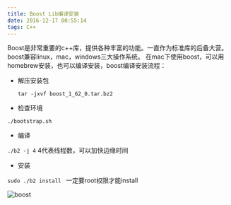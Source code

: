 ```yaml
---
title: Boost Lib编译安装
date: 2016-12-17 00:55:14
tags: C++
---
```

Boost是非常重要的c++库，提供各种丰富的功能。一直作为标准库的后备大营。
boost兼容linux，mac，windows三大操作系统。
在mac下使用boost，可以用homebrew安装，也可以编译安装，boost编译安装流程：

* 解压安装包
  
  ```tar -jxvf boost_1_62_0.tar.bz2```

* 检查环境

```./bootstrap.sh```

* 编译

```./b2 -j 4```  4代表线程数，可以加快边缘时间

* 安装

```sudo ./b2 install ``` 一定要root权限才能install


![boost](http://p1.bqimg.com/567571/a9fdaf36b261f1a8.png)

  
  
	